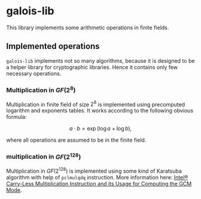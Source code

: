 # galois-lib

This library implements some arithmetic operations in finite fields.

## Implemented operations

`galois-lib` implements not so many algorithms, because it is designed to be a helper library 
for cryptographic libraries. Hence it contains only few necessary operations.

### Multiplication in $GF(2 ^ {8})$

Multiplication in finite field of size $2 ^ {8}$ is implemented using precomputed
logarithm and exponents tables. It works according to the following obvious formula:

$$
a \cdot b = \exp \left( \log a + \log b \right),
$$

where all operations are assumed to be in the finite field.

### multiplication in $GF(2 ^ {128})$

Multiplication in $GF(2 ^ {128})$ is implemented using some kind of Karatsuba algorithm
with help of `pclmulqdq` instruction. More information here: [Intel® Carry-Less Multiplication 
Instruction and its Usage for Computing the GCM Mode][1].

[1]: https://www.intel.com/content/dam/develop/external/us/en/documents/clmul-wp-rev-2-02-2014-04-20.pdf
